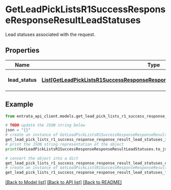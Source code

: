 # GetLeadPickListsR1SuccessResponseResponseResultLeadStatuses

Lead statuses associated with the request.

## Properties

Name | Type | Description | Notes
------------ | ------------- | ------------- | -------------
**lead_status** | [**List[GetLeadPickListsR1SuccessResponseResponseResultLeadStatusesLeadStatusInner]**](GetLeadPickListsR1SuccessResponseResponseResultLeadStatusesLeadStatusInner.md) | A list of lead statuses. | [optional] 

## Example

```python
from entrata_api_client.models.get_lead_pick_lists_r1_success_response_response_result_lead_statuses import GetLeadPickListsR1SuccessResponseResponseResultLeadStatuses

# TODO update the JSON string below
json = "{}"
# create an instance of GetLeadPickListsR1SuccessResponseResponseResultLeadStatuses from a JSON string
get_lead_pick_lists_r1_success_response_response_result_lead_statuses_instance = GetLeadPickListsR1SuccessResponseResponseResultLeadStatuses.from_json(json)
# print the JSON string representation of the object
print(GetLeadPickListsR1SuccessResponseResponseResultLeadStatuses.to_json())

# convert the object into a dict
get_lead_pick_lists_r1_success_response_response_result_lead_statuses_dict = get_lead_pick_lists_r1_success_response_response_result_lead_statuses_instance.to_dict()
# create an instance of GetLeadPickListsR1SuccessResponseResponseResultLeadStatuses from a dict
get_lead_pick_lists_r1_success_response_response_result_lead_statuses_from_dict = GetLeadPickListsR1SuccessResponseResponseResultLeadStatuses.from_dict(get_lead_pick_lists_r1_success_response_response_result_lead_statuses_dict)
```
[[Back to Model list]](../README.md#documentation-for-models) [[Back to API list]](../README.md#documentation-for-api-endpoints) [[Back to README]](../README.md)


